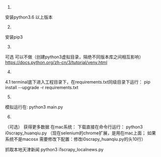 1.
安装python3.6 以上版本

2. 
安装pip3 

3.
可选  可以不做（创建python3虚拟目录，隔绝不同版本库之间相互影响）
https://docs.python.org/zh-cn/3/tutorial/venv.html

4.
4.1
terminal底下进入工程目录下，在requirements.txt同级目录下运行：
pip install --upgrade -r requirements.txt

5.
模拟运行在:
python3 main.py

6.
（可选）
获得更多数据
在mac系统：
下载直接在命令行运行：
python3 i0scrapy_huanqiu.py
（现在selenium的chrome扩展，是用在mac上面；
如果系统不是macosx 需要修改下配置：修改i0scrapy_huanqiu.py的头10行）

抓取本地天津新闻
python3  i1scrapy_localnews.py